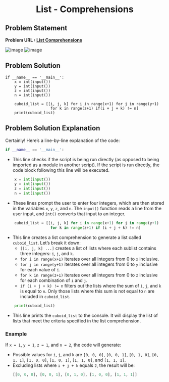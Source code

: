<h1 align='center'>List - Comprehensions</h1>

## Problem Statement 
**Problem URL : [List Comprehensions](https://www.hackerrank.com/challenges/list-comprehensions/problem?isFullScreen=true)**

![image](https://github.com/JawadSher/Python_Problems-HackerRank/assets/158135119/4832db89-cca3-4d22-947c-dafbb4c4d257)
![image](https://github.com/JawadSher/Python_Problems-HackerRank/assets/158135119/05f5488c-5261-45b8-9f11-1e56287f8972)

## Problem Solution 
```
if __name__ == '__main__':
    x = int(input())
    y = int(input())
    z = int(input())
    n = int(input())
    
    cuboid_list = [[i, j, k] for i in range(x+1) for j in range(y+1)
                    for k in range(z+1) if(i + j + k) != n]
    print(cuboid_list)
```

## Problem Solution Explanation

Certainly! Here’s a line-by-line explanation of the code:

```python
if __name__ == '__main__':
```
- This line checks if the script is being run directly (as opposed to being imported as a module in another script). If the script is run directly, the code block following this line will be executed.

```python
    x = int(input())
    y = int(input())
    z = int(input())
    n = int(input())
```
- These lines prompt the user to enter four integers, which are then stored in the variables `x`, `y`, `z`, and `n`. The `input()` function reads a line from the user input, and `int()` converts that input to an integer.

```python
    cuboid_list = [[i, j, k] for i in range(x+1) for j in range(y+1)
                    for k in range(z+1) if (i + j + k) != n]
```
- This line creates a list comprehension to generate a list called `cuboid_list`. Let’s break it down:
  - `[[i, j, k] ...]` creates a list of lists where each sublist contains three integers: `i`, `j`, and `k`.
  - `for i in range(x+1)` iterates over all integers from 0 to `x` inclusive.
  - `for j in range(y+1)` iterates over all integers from 0 to `y` inclusive for each value of `i`.
  - `for k in range(z+1)` iterates over all integers from 0 to `z` inclusive for each combination of `i` and `j`.
  - `if (i + j + k) != n` filters out the lists where the sum of `i`, `j`, and `k` is equal to `n`. Only those lists where this sum is not equal to `n` are included in `cuboid_list`.

```python
    print(cuboid_list)
```
- This line prints the `cuboid_list` to the console. It will display the list of lists that meet the criteria specified in the list comprehension.

### Example
If `x = 1`, `y = 1`, `z = 1`, and `n = 2`, the code will generate:
- Possible values for `i`, `j`, and `k` are `[0, 0, 0]`, `[0, 0, 1]`, `[0, 1, 0]`, `[0, 1, 1]`, `[1, 0, 0]`, `[1, 0, 1]`, `[1, 1, 0]`, and `[1, 1, 1]`.
- Excluding lists where `i + j + k` equals `2`, the result will be:
  ```python
  [[0, 0, 0], [0, 0, 1], [0, 1, 0], [1, 0, 0], [1, 1, 1]]
  ```
